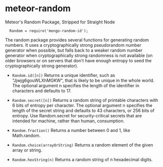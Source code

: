 # meteor-random
Meteor's Random Package, Stripped for Straight Node

```
  Random = require('mongo-random-id');
```
The random package provides several functions for generating random numbers. It uses a cryptographically strong pseudorandom number generator when possible, but falls back to a weaker random number generator when cryptographically strong randomness is not available (on older browsers or on servers that don't have enough entropy to seed the cryptographically strong generator).

* `Random.id([n])`
Returns a unique identifier, such as "Jjwjg6gouWLXhMGKW", that is likely to be unique in the whole world. The optional argument n specifies the length of the identifier in characters and defaults to 17.

* `Random.secret([n])`
Returns a random string of printable characters with 6 bits of entropy per character. The optional argument n specifies the length of the secret string and defaults to 43 characters, or 256 bits of entropy. Use Random.secret for security-critical secrets that are intended for machine, rather than human, consumption.

* `Random.fraction()`
Returns a number between 0 and 1, like Math.random.

* `Random.choice(arrayOrString)`
Returns a random element of the given array or string.

* `Random.hexString(n)`
Returns a random string of n hexadecimal digits.

